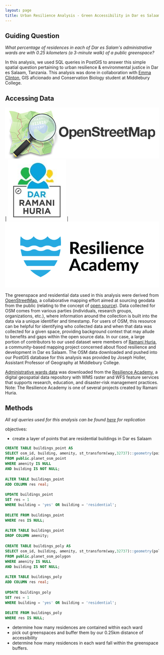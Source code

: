 ```yaml
---
layout: page
title: Urban Resilience Analysis - Green Accessibility in Dar es Salaam
---
```


## Guiding Question

*What percentage of residences in each of Dar es Salam's administrative wards are with 0.25 kilometers (a 3-minute walk) of a public greenspace?*

In this analysis, we used SQL queries in PostGIS to answer this simple spatial question pertaining to urban resilience & environmental justice in Dar es Salaam, Tanzania. This analysis was done in collaboration with [Emma Clinton](https://emmaclinton.github.io/), GIS aficionado and Conservation Biology student at Middlebury College.

## Accessing Data

![](assets/osm2.png) | ![](assets/rh.jpeg) | ![](assets/ra.png)

The greenspace and residential data used in this analysis were derived from [OpenStreetMap](https://www.openstreetmap.org/#map=10/-6.8767/39.2287), a collaborative mapping effort aimed at sourcing geodata from the public (relating to the concept of [open source](https://opensource.org/osd)). Data collected for OSM comes from various parties (individuals, research groups, organizations, etc.), where information around the collection is built into the data via a unique identifier and timestamp. For users of OSM, this resource can be helpful for identifying who collected data and when that data was collected for a given space, providing background context that may allude to benefits and gaps within the open source data. In our case, a large portion of contributors to our used dataset were members of [Ramani Huria](https://ramanihuria.org/en/), a community-based mapping project concerned about flood resilience and development in Dar es Salaam. The OSM data downloaded and pushed into our PostGIS database for this analysis was provided by Joseph Holler, Assistant Professor of Geography at Middlebury College.


[Administrative wards data](https://geonode.resilienceacademy.ac.tz/layers/geonode_data:geonode:dar_es_salaam_administrative_wards) was downloaded from the [Resilience Academy](https://geonode.resilienceacademy.ac.tz/), a digital geospatial data repository with WMS raster and WFS feature services that supports research, education, and disaster-risk management practices. Note: The Resilience Academy is one of several projects created by Ramani Huria.   

## Methods

*All sql queries used for this analysis can be found [here](assets/x) for replication*

objectives:
- create a layer of points that are residential buildings in Dar es Salaam

```sql
CREATE TABLE buildings_point AS
SELECT osm_id, building, amenity, st_transform(way,32737)::geometry(point,32737) as geom, osm_user, osm_uid, osm_version, osm_timestamp
FROM public.planet_osm_point
WHERE amenity IS NULL
AND building IS NOT NULL;

ALTER TABLE buildings_point
ADD COLUMN res real;

UPDATE buildings_point
SET res = 1
WHERE building = 'yes' OR building = 'residential';

DELETE FROM buildings_point
WHERE res IS NULL;

ALTER TABLE buildings_point
DROP COLUMN amenity;

CREATE TABLE buildings_poly AS
SELECT osm_id, building, amenity, st_transform(way,32737)::geometry(polygon,32737) as geom, osm_user, osm_uid, osm_version, osm_timestamp
FROM public.planet_osm_polygon
WHERE amenity IS NULL
AND building IS NOT NULL;

ALTER TABLE buildings_poly
ADD COLUMN res real;

UPDATE buildings_poly
SET res = 1
WHERE building = 'yes' OR building = 'residential';

DELETE FROM buildings_poly
WHERE res IS NULL;
```

- determine how many residences are contained within each ward
- pick out greenspaces and buffer them by our 0.25km distance of accessibility
- determine how many residences in each ward fall within the greenspace buffers.
